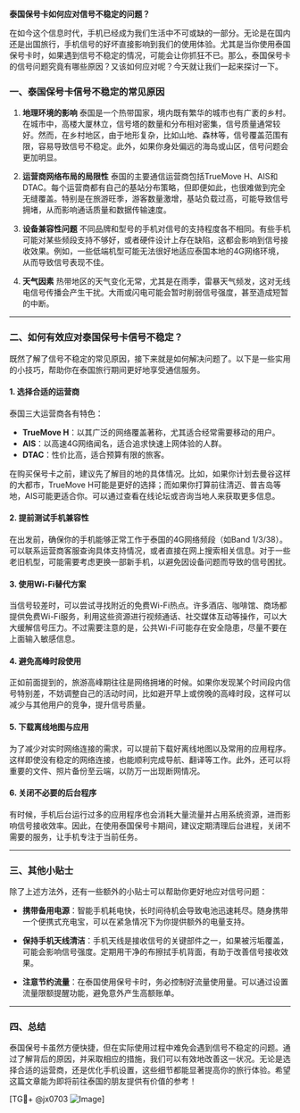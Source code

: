 **泰国保号卡如何应对信号不稳定的问题？**

在如今这个信息时代，手机已经成为我们生活中不可或缺的一部分。无论是在国内还是出国旅行，手机信号的好坏直接影响到我们的使用体验。尤其是当你使用泰国保号卡时，如果遇到信号不稳定的情况，可能会让你抓狂不已。那么，泰国保号卡的信号问题究竟有哪些原因？又该如何应对呢？今天就让我们一起来探讨一下。

### 一、泰国保号卡信号不稳定的常见原因

1. **地理环境的影响**
   泰国是一个热带国家，境内既有繁华的城市也有广袤的乡村。在城市中，高楼大厦林立，信号塔的数量和分布相对密集，信号质量通常较好。然而，在乡村地区，由于地形复杂，比如山地、森林等，信号覆盖范围有限，容易导致信号不稳定。此外，如果你身处偏远的海岛或山区，信号问题会更加明显。

2. **运营商网络布局的局限性**
   泰国的主要通信运营商包括TrueMove H、AIS和DTAC。每个运营商都有自己的基站分布策略，但即便如此，也很难做到完全无缝覆盖。特别是在旅游旺季，游客数量激增，基站负载过高，可能导致信号拥堵，从而影响通话质量和数据传输速度。

3. **设备兼容性问题**
   不同品牌和型号的手机对信号的支持程度各不相同。有些手机可能对某些频段支持不够好，或者硬件设计上存在缺陷，这都会影响到信号接收效果。例如，一些低端机型可能无法很好地适应泰国本地的4G网络环境，从而导致信号表现不佳。

4. **天气因素**
   热带地区的天气变化无常，尤其是在雨季，雷暴天气频发，这对无线电信号传播会产生干扰。大雨或闪电可能会暂时削弱信号强度，甚至造成短暂的中断。

---

### 二、如何有效应对泰国保号卡信号不稳定？

既然了解了信号不稳定的常见原因，接下来就是如何解决问题了。以下是一些实用的小技巧，帮助你在泰国旅行期间更好地享受通信服务。

#### 1. 选择合适的运营商
泰国三大运营商各有特色：
- **TrueMove H**：以其广泛的网络覆盖著称，尤其适合经常需要移动的用户。
- **AIS**：以高速4G网络闻名，适合追求快速上网体验的人群。
- **DTAC**：性价比高，适合预算有限的旅客。

在购买保号卡之前，建议先了解目的地的具体情况。比如，如果你计划去曼谷这样的大都市，TrueMove H可能是更好的选择；而如果你打算前往清迈、普吉岛等地，AIS可能更适合你。可以通过查看在线论坛或咨询当地人来获取更多信息。

#### 2. 提前测试手机兼容性
在出发前，确保你的手机能够正常工作于泰国的4G网络频段（如Band 1/3/38）。可以联系运营商客服查询具体支持情况，或者直接在网上搜索相关信息。对于一些老旧机型，可能需要考虑更换一部新手机，以避免因设备问题而导致的信号困扰。

#### 3. 使用Wi-Fi替代方案
当信号较差时，可以尝试寻找附近的免费Wi-Fi热点。许多酒店、咖啡馆、商场都提供免费Wi-Fi服务，利用这些资源进行视频通话、社交媒体互动等操作，可以大大缓解信号压力。不过需要注意的是，公共Wi-Fi可能存在安全隐患，尽量不要在上面输入敏感信息。

#### 4. 避免高峰时段使用
正如前面提到的，旅游高峰期往往是网络拥堵的时候。如果你发现某个时间段内信号特别差，不妨调整自己的活动时间，比如避开早上或傍晚的高峰时段，这样可以减少与其他用户的竞争，提升信号质量。

#### 5. 下载离线地图与应用
为了减少对实时网络连接的需求，可以提前下载好离线地图以及常用的应用程序。这样即使没有稳定的网络连接，也能顺利完成导航、翻译等工作。此外，还可以将重要的文件、照片备份至云端，以防万一出现断网情况。

#### 6. 关闭不必要的后台程序
有时候，手机后台运行过多的应用程序也会消耗大量流量并占用系统资源，进而影响信号接收效率。因此，在使用泰国保号卡期间，建议定期清理后台进程，关闭不需要的服务，让手机专注于当前任务。

---

### 三、其他小贴士

除了上述方法外，还有一些额外的小贴士可以帮助你更好地应对信号问题：

- **携带备用电源**：智能手机耗电快，长时间待机会导致电池迅速耗尽。随身携带一个便携式充电宝，可以在紧急情况下为你提供额外的电量支持。
  
- **保持手机天线清洁**：手机天线是接收信号的关键部件之一，如果被污垢覆盖，可能会影响信号强度。定期用干净的布擦拭手机背面，有助于改善信号接收效果。

- **注意节约流量**：在泰国使用保号卡时，务必控制好流量使用量。可以通过设置流量限额提醒功能，避免意外产生高额账单。

---

### 四、总结

泰国保号卡虽然方便快捷，但在实际使用过程中难免会遇到信号不稳定的问题。通过了解背后的原因，并采取相应的措施，我们可以有效地改善这一状况。无论是选择合适的运营商，还是优化手机设置，这些细节都能显著提高你的旅行体验。希望这篇文章能为即将前往泰国的朋友提供有价值的参考！

[TG💪+ @jx0703 ![Image](https://github.com/user-attachments/assets/dbca1d08-cadb-493c-b0ec-ad6f7a83f270)]
